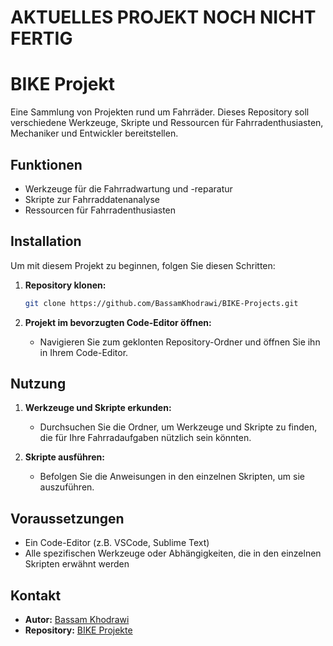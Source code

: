 # AKTUELLES PROJEKT NOCH NICHT FERTIG




# BIKE Projekt

Eine Sammlung von Projekten rund um Fahrräder. Dieses Repository soll verschiedene Werkzeuge, Skripte und Ressourcen für Fahrradenthusiasten, Mechaniker und Entwickler bereitstellen.

## Funktionen

- Werkzeuge für die Fahrradwartung und -reparatur
- Skripte zur Fahrraddatenanalyse
- Ressourcen für Fahrradenthusiasten

## Installation

Um mit diesem Projekt zu beginnen, folgen Sie diesen Schritten:

1. **Repository klonen:**
    ```bash
    git clone https://github.com/BassamKhodrawi/BIKE-Projects.git
    ```

2. **Projekt im bevorzugten Code-Editor öffnen:**
    - Navigieren Sie zum geklonten Repository-Ordner und öffnen Sie ihn in Ihrem Code-Editor.

## Nutzung

1. **Werkzeuge und Skripte erkunden:**
    - Durchsuchen Sie die Ordner, um Werkzeuge und Skripte zu finden, die für Ihre Fahrradaufgaben nützlich sein könnten.

2. **Skripte ausführen:**
    - Befolgen Sie die Anweisungen in den einzelnen Skripten, um sie auszuführen.

## Voraussetzungen

- Ein Code-Editor (z.B. VSCode, Sublime Text)
- Alle spezifischen Werkzeuge oder Abhängigkeiten, die in den einzelnen Skripten erwähnt werden


## Kontakt

- **Autor:** [Bassam Khodrawi](https://github.com/BassamKhodrawi)
- **Repository:** [BIKE Projekte](https://github.com/BassamKhodrawi/BIKE-Projects)
